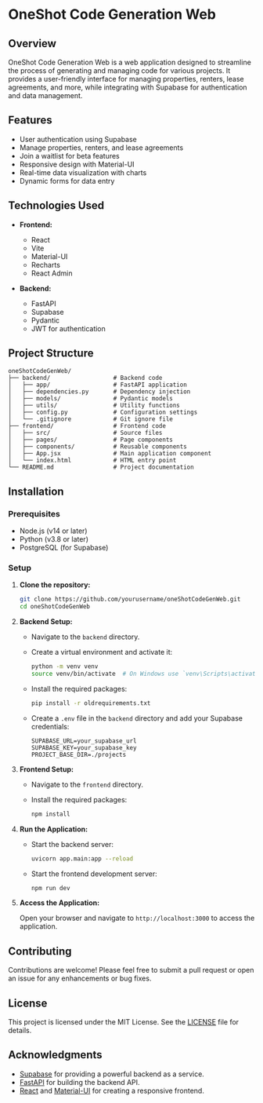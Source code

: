 # OneShot Code Generation Web

## Overview

OneShot Code Generation Web is a web application designed to streamline the process of generating and managing code for various projects. It provides a user-friendly interface for managing properties, renters, lease agreements, and more, while integrating with Supabase for authentication and data management.

## Features

- User authentication using Supabase
- Manage properties, renters, and lease agreements
- Join a waitlist for beta features
- Responsive design with Material-UI
- Real-time data visualization with charts
- Dynamic forms for data entry

## Technologies Used

- **Frontend:**
  - React
  - Vite
  - Material-UI
  - Recharts
  - React Admin

- **Backend:**
  - FastAPI
  - Supabase
  - Pydantic
  - JWT for authentication

## Project Structure

```
oneShotCodeGenWeb/
├── backend/                  # Backend code
│   ├── app/                  # FastAPI application
│   ├── dependencies.py       # Dependency injection
│   ├── models/               # Pydantic models
│   ├── utils/                # Utility functions
│   ├── config.py             # Configuration settings
│   └── .gitignore            # Git ignore file
├── frontend/                 # Frontend code
│   ├── src/                  # Source files
│   ├── pages/                # Page components
│   ├── components/           # Reusable components
│   ├── App.jsx               # Main application component
│   └── index.html            # HTML entry point
└── README.md                 # Project documentation
```

## Installation

### Prerequisites

- Node.js (v14 or later)
- Python (v3.8 or later)
- PostgreSQL (for Supabase)

### Setup

1. **Clone the repository:**

   ```bash
   git clone https://github.com/yourusername/oneShotCodeGenWeb.git
   cd oneShotCodeGenWeb
   ```

2. **Backend Setup:**

   - Navigate to the `backend` directory.
   - Create a virtual environment and activate it:

     ```bash
     python -m venv venv
     source venv/bin/activate  # On Windows use `venv\Scripts\activate`
     ```

   - Install the required packages:

     ```bash
     pip install -r oldrequirements.txt
     ```

   - Create a `.env` file in the `backend` directory and add your Supabase credentials:

     ```
     SUPABASE_URL=your_supabase_url
     SUPABASE_KEY=your_supabase_key
     PROJECT_BASE_DIR=./projects
     ```

3. **Frontend Setup:**

   - Navigate to the `frontend` directory.
   - Install the required packages:

     ```bash
     npm install
     ```

4. **Run the Application:**

   - Start the backend server:

     ```bash
     uvicorn app.main:app --reload
     ```

   - Start the frontend development server:

     ```bash
     npm run dev
     ```

5. **Access the Application:**

   Open your browser and navigate to `http://localhost:3000` to access the application.

## Contributing

Contributions are welcome! Please feel free to submit a pull request or open an issue for any enhancements or bug fixes.

## License

This project is licensed under the MIT License. See the [LICENSE](LICENSE) file for details.

## Acknowledgments

- [Supabase](https://supabase.io/) for providing a powerful backend as a service.
- [FastAPI](https://fastapi.tiangolo.com/) for building the backend API.
- [React](https://reactjs.org/) and [Material-UI](https://mui.com/) for creating a responsive frontend.

